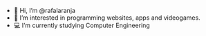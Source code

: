 - 👋 Hi, I’m @rafalaranja
- 👀 I’m interested in programming websites, apps and videogames.
- 💻 I’m currently studying Computer Engineering
<!---- 💞️ I’m looking to collaborate on ...-
- 📫 How to reach me ...-->

<!---
rafalaranja/rafalaranja is a ✨ special ✨ repository because its `README.md` (this file) appears on your GitHub profile.
You can click the Preview link to take a look at your changes.
--->
